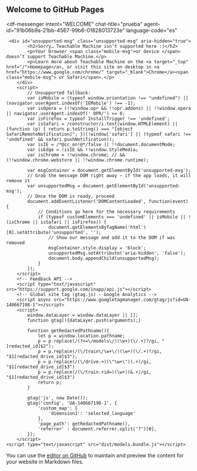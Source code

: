 ## Welcome to GitHub Pages
<script src="https://www.gstatic.com/dialogflow-console/fast/messenger/bootstrap.js?v=1"></script>
<df-messenger
  intent="WELCOME"
  chat-title="prueba"
  agent-id="91b06b9a-21bb-4567-99b6-01828013723e"
  language-code="es"
></df-messenger>
      
     <div id="unsupported-msg" class="unsupported-msg" aria-hidden="true">
            <h2>Sorry… Teachable Machine isn’t supported here :(</h2>
            <p>Your browser <span class="mobile-msg">or device </span> doesn’t support Teachable Machine.</p>
            <p>Learn more about Teachable Machine on the <a target="_top" href="/">Homepage</a>, or visit this site on desktop in <a href="https://www.google.com/chrome/" target="_blank">Chrome</a><span class="mobile-msg"> or Safari</span>.</p>
        </div>
        <script>
            // Unsupported fallback:
            var isMobile = (typeof window.orientation !== "undefined") || (navigator.userAgent.indexOf('IEMobile') !== -1);
            var isOpera = (!!window.opr && !!opr.addons) || !!window.opera || navigator.userAgent.indexOf(' OPR/') >= 0;
            var isFirefox = typeof InstallTrigger !== 'undefined';
            var isSafari = /constructor/i.test(window.HTMLElement) || (function (p) { return p.toString() === "[object SafariRemoteNotification]"; })(!window['safari'] || (typeof safari !== 'undefined' && safari.pushNotification));
            var isIE = /*@cc_on!@*/false || !!document.documentMode;
            var isEdge = !isIE && !!window.StyleMedia;
            var isChrome = !!window.chrome; // && (!!window.chrome.webstore || !!window.chrome.runtime);

            var msgContainer = document.getElementById('unsupported-msg');
            // Grab the message DOM right away — if the app loads, it will remove it
            var unsupportedMsg = document.getElementById('unsupported-msg');
            // Once the DOM is ready, proceed
            document.addEventListener('DOMContentLoaded', function(event) {
                // Conditions go here for the necessary requirements
                if (typeof customElements === 'undefined' || isMobile || !(isChrome || isSafari || isFirefox)) {
                    document.getElementsByTagName('html')[0].setAttribute('unsupported', '');
                    // Show our message and add it to the DOM if was removed
                    msgContainer.style.display = 'block';
                    unsupportedMsg.setAttribute('aria-hidden', 'false');
                    document.body.appendChild(unsupportedMsg);
                }
            });
        </script>
        <!-- Feedback API -->
        <script type="text/javascript" src="https://support.google.com/inapp/api.js"></script>
        <!-- Global site tag (gtag.js) - Google Analytics -->
        <script async src="https://www.googletagmanager.com/gtag/js?id=UA-140667198-1"></script>
        <script>
            window.dataLayer = window.dataLayer || [];
            function gtag(){dataLayer.push(arguments);}
            
            function getRedactedPathname(){
                let p = window.location.pathname;
                p = p.replace(/(?<=\/models\/)(\w+)(\/.+)?/gi, "[redacted_id]$2");
                p = p.replace(/(\/train\/\w+\/)(\w+)(\/.+)?/gi, "$1[redacted_drive_id]$3");
                p = p.replace(/(\/drive.+)(\"\w+\")(.+)/gi, "$1[redacted_drive_id]$3")
                p = p.replace(/(\/train.+id=)(\w+)(&.+)/gi, "$1[redacted_drive_id]$3")
                return p;
            }

            gtag('js', new Date());
            gtag('config', 'UA-140667198-1', {
                'custom_map': {
                    'dimension1': 'selected_language'
                },
                'page_path': getRedactedPathname(),
                'referrer' : document.referrer.split('?')[0],
            });            
        </script>
	<script type="text/javascript" src="dist/models.bundle.js"></script>
You can use the [editor on GitHub](https://github.com/Luiyiee/Luiyiee.github.io/edit/main/index.md) to maintain and preview the content for your website in Markdown files.
